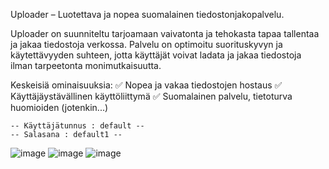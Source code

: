 Uploader – Luotettava ja nopea suomalainen tiedostonjakopalvelu.

Uploader on suunniteltu tarjoamaan vaivatonta ja tehokasta tapaa tallentaa ja jakaa tiedostoja verkossa. Palvelu on optimoitu suorituskyvyn ja käytettävyyden suhteen, jotta käyttäjät voivat ladata ja jakaa tiedostoja ilman tarpeetonta monimutkaisuutta.

Keskeisiä ominaisuuksia:
✅ Nopea ja vakaa tiedostojen hostaus
✅ Käyttäjäystävällinen käyttöliittymä
✅ Suomalainen palvelu, tietoturva huomioiden (jotenkin...)



    -- Käyttäjätunnus : default --
    -- Salasana : default1 --



![image](https://github.com/user-attachments/assets/2c44bb0f-2b6f-4a37-b905-bf3f950e1344)
![image](https://github.com/user-attachments/assets/0a88b7a2-32d0-4714-8ddb-e5edbf7b9c12)
![image](https://github.com/user-attachments/assets/0e75f02b-bdef-4604-8617-361788a088ea)
